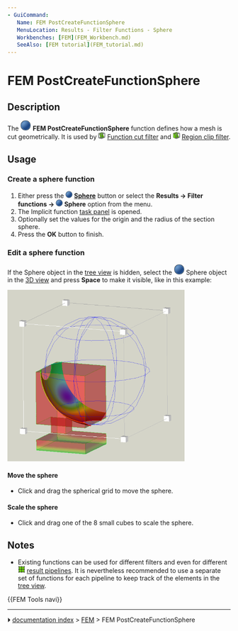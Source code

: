 ```yaml
---
- GuiCommand:
   Name: FEM PostCreateFunctionSphere
   MenuLocation: Results - Filter Functions - Sphere
   Workbenches: [FEM](FEM_Workbench.md)
   SeeAlso: [FEM tutorial](FEM_tutorial.md)
---
```


# FEM PostCreateFunctionSphere

## Description

The <img alt="" src=images/FEM_PostCreateFunctionSphere.svg  style="width:24px;"> **FEM PostCreateFunctionSphere** function defines how a mesh is cut geometrically. It is used by <img alt="" src=images/FEM_PostFilterCutFunction.svg  style="width:16px;"> [Function cut filter](FEM_PostFilterCutFunction.md) and <img alt="" src=images/FEM_PostFilterClipRegion.svg  style="width:16px;"> [Region clip filter](FEM_PostFilterClipRegion.md).

## Usage

### Create a sphere function 

1.  Either press the **<img src="images/FEM_PostCreateFunctionSphere.svg" width=16px> [Sphere](FEM_PostCreateFunctionSphere.md)** button or select the **Results → Filter functions → <img src="images/FEM_PostCreateFunctionSphere.svg" width=16px> Sphere** option from the menu.
2.  The Implicit function [task panel](Task_panel.md) is opened.
3.  Optionally set the values for the origin and the radius of the section sphere.
4.  Press the **OK** button to finish.

### Edit a sphere function 

If the Sphere object in the [tree view](Tree_view.md) is hidden, select the <img alt="" src=images/FEM_PostCreateFunctionSphere.svg  style="width:24px;"> Sphere object in the [3D view](3D_view.md) and press **Space** to make it visible, like in this example:

 <img alt="" src=images/FEM_Sphere-Cut-Function-Example.png  style="width:400px;"> 

#### Move the sphere 

-   Click and drag the spherical grid to move the sphere.

#### Scale the sphere 

-   Click and drag one of the 8 small cubes to scale the sphere.

## Notes

-   Existing functions can be used for different filters and even for different <img alt="" src=images/FEM_PostPipelineFromResult.svg  style="width:16px;"> [result pipelines](FEM_PostPipelineFromResult.md). It is nevertheless recommended to use a separate set of functions for each pipeline to keep track of the elements in the [tree view](Tree_view.md).




 {{FEM Tools navi}}



---
⏵ [documentation index](../README.md) > [FEM](Category_FEM.md) > FEM PostCreateFunctionSphere
